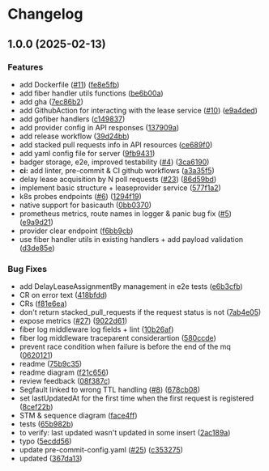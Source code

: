 # Changelog

## 1.0.0 (2025-02-13)


### Features

* add Dockerfile ([#11](https://github.com/ankorstore/mq-lease-service/issues/11)) ([fe8e5fb](https://github.com/ankorstore/mq-lease-service/commit/fe8e5fba4f55726d2c8b34ca0e5e07acc2cf49a2))
* add fiber handler utils functions ([be6b00a](https://github.com/ankorstore/mq-lease-service/commit/be6b00ae49d85f655c00429e155f7d1ad2956eb9))
* add gha ([7ec86b2](https://github.com/ankorstore/mq-lease-service/commit/7ec86b2ace4d65519efc4e81033073497f995df0))
* add GithubAction for interacting with the lease service ([#10](https://github.com/ankorstore/mq-lease-service/issues/10)) ([e9a4ded](https://github.com/ankorstore/mq-lease-service/commit/e9a4ded16e3c4424ec9fbcf55cb270d724ef6424))
* add gofiber handlers ([c149837](https://github.com/ankorstore/mq-lease-service/commit/c149837e4effb11058172fa8a2032b7077ac3723))
* add provider config in API responses ([137909a](https://github.com/ankorstore/mq-lease-service/commit/137909ad5586e25a7cc805d908a86978e599df97))
* add release workflow ([39d24bb](https://github.com/ankorstore/mq-lease-service/commit/39d24bbdeb6f961abe792885eab4c8a0bf9f82a6))
* add stacked pull requests info in API resources ([ce689f0](https://github.com/ankorstore/mq-lease-service/commit/ce689f0c1a92391ffe5d85e5bbc481280edf2341))
* add yaml config file for server ([9fb9431](https://github.com/ankorstore/mq-lease-service/commit/9fb943142fe58a466b67ea712fdb83a94f64ce47))
* badger storage, e2e, improved testability ([#4](https://github.com/ankorstore/mq-lease-service/issues/4)) ([3ca6190](https://github.com/ankorstore/mq-lease-service/commit/3ca61904161b460e2f0b29186baa8c209d8be99a))
* **ci:** add linter, pre-commit & CI github workflows ([a3a35f5](https://github.com/ankorstore/mq-lease-service/commit/a3a35f51f28ccd8043194a41a821942d9c5a5d4d))
* delay lease acquisition by N poll requests ([#23](https://github.com/ankorstore/mq-lease-service/issues/23)) ([86d59bd](https://github.com/ankorstore/mq-lease-service/commit/86d59bd2e14b9cfb3bd470dda8fd2baa4bc5f262))
* implement basic structure + leaseprovider service ([577f1a2](https://github.com/ankorstore/mq-lease-service/commit/577f1a2ad6dd0787cfcd74d7b6c51567f6a77804))
* k8s probes endpoints ([#6](https://github.com/ankorstore/mq-lease-service/issues/6)) ([1294f19](https://github.com/ankorstore/mq-lease-service/commit/1294f190aa056bddc25902b9d89d5c38534588ee))
* native support for basicauth ([0bb0370](https://github.com/ankorstore/mq-lease-service/commit/0bb0370767a2c458a058a68e2e04dca1587b872c))
* prometheus metrics, route names in logger & panic bug fix ([#5](https://github.com/ankorstore/mq-lease-service/issues/5)) ([e9a9d21](https://github.com/ankorstore/mq-lease-service/commit/e9a9d218ddc228994caf98fd0df8e1b3fb42db87))
* provider clear endpoint ([f6bb9cb](https://github.com/ankorstore/mq-lease-service/commit/f6bb9cbdfd11f219eb84f55a2ed4621fe6851a71))
* use fiber handler utils in existing handlers + add payload validation ([d3de85e](https://github.com/ankorstore/mq-lease-service/commit/d3de85e0beec93f02ceff182eb859f8dca9e4329))


### Bug Fixes

* add DelayLeaseAssignmentBy management in e2e tests ([e6b3cfb](https://github.com/ankorstore/mq-lease-service/commit/e6b3cfbe73dff7a44060f40179d351c06932cf94))
* CR on error text ([418bfdd](https://github.com/ankorstore/mq-lease-service/commit/418bfdd80e622ae71cc003a2286cea759626777d))
* CRs ([f81e6ea](https://github.com/ankorstore/mq-lease-service/commit/f81e6ea33e3ded8226573610588bb6fb652baf14))
* don't return stacked_pull_requests if the request status is not ([7ab4e05](https://github.com/ankorstore/mq-lease-service/commit/7ab4e05f3d9ad92b6df4ddc1aa80af1329070e57))
* expose metrics ([#27](https://github.com/ankorstore/mq-lease-service/issues/27)) ([9022d61](https://github.com/ankorstore/mq-lease-service/commit/9022d61a835510e866f81499432a63ce8d507c86))
* fiber log middleware log fields + lint ([10b26af](https://github.com/ankorstore/mq-lease-service/commit/10b26af9309ff46c8cde8991d04a5945447b1067))
* fiber log middleware traceparent considerartion ([580ccde](https://github.com/ankorstore/mq-lease-service/commit/580ccdee228982696b971464d858c4b82762337c))
* prevent race condition when failure is before the end of the mq ([0620121](https://github.com/ankorstore/mq-lease-service/commit/0620121847018cb996516f08c7b8ec03170cc66a))
* readme ([75b9c35](https://github.com/ankorstore/mq-lease-service/commit/75b9c35ba2f71476ee55300e35a65e6c865fb83a))
* readme diagram ([f21c656](https://github.com/ankorstore/mq-lease-service/commit/f21c65623ca2286d4169c6de2ee4b855163d533a))
* review feedback ([08f387c](https://github.com/ankorstore/mq-lease-service/commit/08f387c7755ba49faf0d8de6a5b487125beafb31))
* Segfault linked to wrong TTL handling ([#8](https://github.com/ankorstore/mq-lease-service/issues/8)) ([678cb08](https://github.com/ankorstore/mq-lease-service/commit/678cb08f2d3f05bfb95ebc92e12de1b560c435df))
* set lastUpdatedAt for the first time when the first request is registered ([8cef22b](https://github.com/ankorstore/mq-lease-service/commit/8cef22be9418b31f924cac49edb7ce7ac80086e4))
* STM & sequence diagram ([face4ff](https://github.com/ankorstore/mq-lease-service/commit/face4ff353779ae6be9f0911d84b1722af39aba1))
* tests ([65b982b](https://github.com/ankorstore/mq-lease-service/commit/65b982bc2cfa964aa7674f04ce688808037301b4))
* to verify: last updated wasn't updated in some insert ([2ac189a](https://github.com/ankorstore/mq-lease-service/commit/2ac189a8f293aad4b5401b5a35bda1af575e9d45))
* typo ([5ecdd56](https://github.com/ankorstore/mq-lease-service/commit/5ecdd56026b3738c6266f750aebb00741d66cc02))
* update pre-commit-config.yaml ([#25](https://github.com/ankorstore/mq-lease-service/issues/25)) ([c353275](https://github.com/ankorstore/mq-lease-service/commit/c353275150762379fc1fdf225628d8f4f015138b))
* updated ([367da13](https://github.com/ankorstore/mq-lease-service/commit/367da13fd6c628a3a2a859bc3a3f42772fc59ce8))
